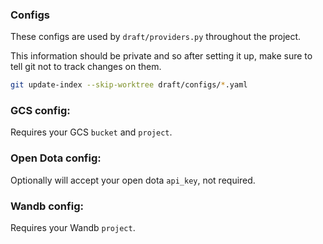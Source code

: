 ### Configs
These configs are used by `draft/providers.py` throughout the project.

This information should be private and so after setting it up, make sure to tell git not to track changes on them.

```bash
git update-index --skip-worktree draft/configs/*.yaml
```

### GCS config:
Requires your GCS `bucket` and `project`.

### Open Dota config:
Optionally will accept your open dota `api_key`, not required.

### Wandb config:
Requires your Wandb `project`.
